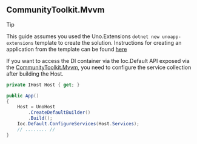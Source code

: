 ## CommunityToolkit.Mvvm

> [!TIP]
> This guide assumes you used the Uno.Extensions `dotnet new unoapp-extensions` template to create the solution. Instructions for creating an application from the template can be found [here](../GettingStarted/UsingUnoExtensions.md)

If you want to access the DI container via the Ioc.Default API exposed via the <a href="https://www.nuget.org/packages/CommunityToolkit.Mvvm" target="_blank">CommunityToolkit.Mvvm</a>, you need to configure the service collection after building the Host.

```csharp
private IHost Host { get; }

public App()
{
    Host = UnoHost
        .CreateDefaultBuilder()
        .Build();
    Ioc.Default.ConfigureServices(Host.Services);
    // ........ //
}
```

